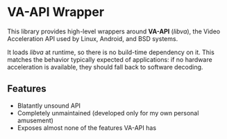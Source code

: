 # VA-API Wrapper

This library provides high-level wrappers around **VA-API** (*libva*), the
Video Acceleration API used by Linux, Android, and BSD systems.

It loads *libva* at runtime, so there is no build-time dependency on it. This
matches the behavior typically expected of applications: if no hardware
acceleration is available, they should fall back to software decoding.

## Features

- Blatantly unsound API
- Completely unmaintained (developed only for my own personal amusement)
- Exposes almost none of the features VA-API has

